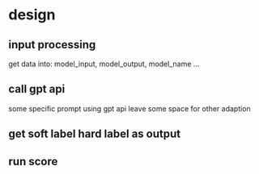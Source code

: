 # design

## input processing
get data into:
model_input, model_output, model_name ...
## call gpt api
some specific prompt
using gpt api
leave some space for other adaption
## get soft label hard label as output

## run score